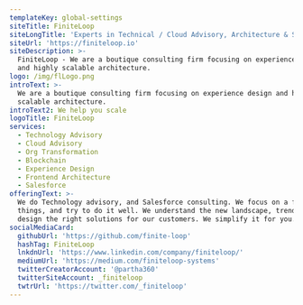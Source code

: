 ```yaml
---
templateKey: global-settings
siteTitle: FiniteLoop
siteLongTitle: 'Experts in Technical / Cloud Advisory, Architecture & Salesforce'
siteUrl: 'https://finiteloop.io'
siteDescription: >-
  FiniteLoop - We are a boutique consulting firm focusing on experience design
  and highly scalable architecture.
logo: /img/flLogo.png
introText: >-
  We are a boutique consulting firm focusing on experience design and highly
  scalable architecture.
introText2: We help you scale
logoTitle: FiniteLoop
services:
  - Technology Advisory
  - Cloud Advisory
  - Org Transformation
  - Blockchain
  - Experience Design
  - Frontend Architecture
  - Salesforce
offeringText: >-
  We do Technology advisory, and Salesforce consulting. We focus on a few
  things, and try to do it well. We understand the new landscape, trends, and
  design the right solutions for our customers. We simplify it for you.
socialMediaCard:
  githubUrl: 'https://github.com/finite-loop'
  hashTag: FiniteLoop
  lnkdnUrl: 'https://www.linkedin.com/company/finiteloop/'
  mediumUrl: 'https://medium.com/finiteloop-systems'
  twitterCreatorAccount: '@partha360'
  twitterSiteAccount: _finiteloop
  twtrUrl: 'https://twitter.com/_finiteloop'
---
```


